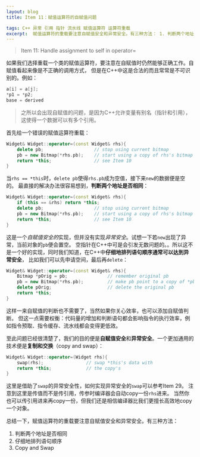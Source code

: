 ```yaml
---
layout: blog
title: Item 11：赋值运算符的自赋值问题

tags: C++ 异常 引用 指针 流水线 赋值运算符 运算符重载
excerpt:  赋值运算符的重载要注意自赋值安全和异常安全。有三种方法： 1. 判断两个地址是否相同 2. 仔细地排列语句顺序 3. Copy and Swap
---
```


> Item 11: Handle assignment to self in operator=

如果我们选择重载一个类的赋值运算符，要注意在自赋值时仍然能够正确工作。自赋值看起来像是不正确的调用方式，
但是在C++中这是合法的而且常常是不可识别的。例如：

```cpp
a[i] = a[j];
*p1 = *p2;
base = derived 
```

> 之所以会出现自赋值的问题，是因为C++允许变量有别名（指针和引用），这使得一个数据可以有多个引用。

首先给一个错误的赋值运算符重载：

```cpp
Widget& Widget::operator=(const Widget& rhs){
    delete pb;                   // stop using current bitmap
    pb = new Bitmap(*rhs.pb);    // start using a copy of rhs's bitmap
    return *this;                // see Item 10
}
```

当`rhs == *this`时，`delete pb`使得`rhs.pb`成为空值，接下来`new`的数据便是空的。
最直接的解决办法很容易想到，**判断两个地址是否相同**：

```cpp
Widget& Widget::operator=(const Widget& rhs){
    if (this == &rhs) return *this;
    delete pb;                   // stop using current bitmap
    pb = new Bitmap(*rhs.pb);    // start using a copy of rhs's bitmap
    return *this;                // see Item 10
}
```

<!--more-->

这是一个*自赋值安全的*实现，但并没有实现*异常安全*。试想一下若`new`出现了异常，当前对象的`pb`便会置空。
空指针在C++中可是会引发无数问题的。。所以这不是一个好的实现，同时我们知道，在C++中**仔细地排列语句顺序通常可以达到异常安全**，
比如我们可以先申请空间，最后再`delete`：

```cpp
Widget& Widget::operator=(const Widget& rhs){
    Bitmap *pOrig = pb;               // remember original pb
    pb = new Bitmap(*rhs.pb);         // make pb point to a copy of *pb
    delete pOrig;                     // delete the original pb
    return *this;
}
```

这样一来自赋值的判断也不需要了，当然如果你关心效率，也可以添加自赋值判断。
但这一点需要权衡：代码量的增加和判断语句都会影响指令的执行效率，例如指令预取、指令缓存、流水线都会变得更低效。

至此问题已经很清楚了，我们的目的便是**自赋值安全**和**异常安全**。一个更加通用的技术便是**复制和交换**（copy and swap）：

```cpp
Widget& Widget::operator=(Widget rhs){
    swap(rhs);                // swap *this's data with
    return *this;             // the copy's
}
```

这里是借助了`swap`的异常安全性，如何实现异常安全的`swap`可以参考Item 29。
注意到这里是传值而不是传引用，传参时编译器会自动copy一份`rhs`进来。
当然你也可以传引用进来再copy一份，但我们还是相信编译器比我们更擅长高效地copy一个对象。

总结一下，赋值运算符的重载要注意自赋值安全和异常安全。有三种方法： 

1. 判断两个地址是否相同
2. 仔细地排列语句顺序
3. Copy and Swap
